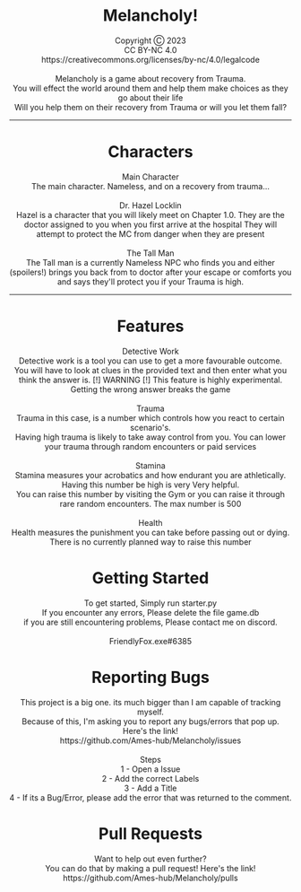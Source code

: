 <div align="center">
<h1>Melancholy!</h1>
<p>Copyright Ⓒ 2023<br>
CC BY-NC 4.0<br>
https://creativecommons.org/licenses/by-nc/4.0/legalcode<br><br>
Melancholy is a game about recovery from Trauma.<br>
You will effect the world around them and help them make choices as they go about their life<br>
Will you help them on their recovery from Trauma or will you let them fall?</p></div>
<hr>
<div align="center">
<h1> Characters </h1>
<c1> Main Character<br>
The main character. Nameless, and on a recovery from trauma...<br><br></c1>
<c2> Dr. Hazel Locklin<br></c2>
<c2>Hazel is a character that you will likely meet on Chapter 1.0. They are the doctor assigned to you when you first arrive at the hospital
They will attempt to protect the MC from danger when they are present<br><br></c2>
<c3>The Tall Man<br>
The Tall man is a currently Nameless NPC who finds you and either (spoilers!) brings you back from to doctor after your escape or comforts you and says they'll protect you if your Trauma is high.</c3>
</div>
<hr>
<div align="center">
<h1>Features</h1>
<f1>Detective Work<br>
Detective work is a tool you can use to get a more favourable outcome.<br>
You will have to look at clues in the provided text and then enter what you think the answer is.
[!] WARNING [!] This feature is highly experimental. Getting the wrong answer breaks the game<br><br></f1>
<f2>Trauma<br>
Trauma in this case, is a number which controls how you react to certain scenario's.<br>
Having high trauma is likely to take away control from you. You can lower your trauma through random encounters or paid services<br><br></f2>
<f3>Stamina<br>
Stamina measures your acrobatics and how endurant you are athletically. Having this number be high is very Very helpful.<br>
You can raise this number by visiting the Gym or you can raise it through rare random encounters. The max number is 500<br><br></f3>
<f4>Health<br>
Health measures the punishment you can take before passing out or dying.<br>
There is no currently planned way to raise this number</f4>
<div align="center">
  <h1>Getting Started</h1>
  <gettingstarted>To get started, Simply run starter.py<br>
  If you encounter any errors, Please delete the file game.db<br>
  if you are still encountering problems, Please contact me on discord.<br><br>
  FriendlyFox.exe#6385
  </gettingstarted>
</div>
<div align="center">
<h1>Reporting Bugs</h1>
<reporting>This project is a big one. its much bigger than I am capable of tracking myself.<br>
Because of this, I'm asking you to report any bugs/errors that pop up. Here's the link!<br>
https://github.com/Ames-hub/Melancholy/issues<br><br>
  Steps<br>
  1 - Open a Issue<br>
  2 - Add the correct Labels<br>
  3 - Add a Title<br>
  4 - If its a Bug/Error, please add the error that was returned to the comment.
  </reporting></div>
<div align="center">
<h1>Pull Requests</h1>
<pullrequests>Want to help out even further?<br>
You can do that by making a pull request! Here's the link!<br>
https://github.com/Ames-hub/Melancholy/pulls</pullrequests>